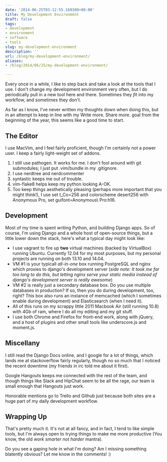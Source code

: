 ```yaml
---
date: '2014-06-25T03:12:55.160380+00:00'
title: My Development Environment
draft: false
tags:
- development
- environment
- software
- tools
slug: my-development-environment
description: ''
url: /blog/my-development-environment/
aliases:
- /blog/2014/06/25/my-development-environment/

---
```


Every once in a while, I like to step back and take a look at the tools that I
use. I don't change my development environment very often, but I do periodically
pull in a new tool here and there. Sometimes they *fit* into my workflow, and
sometimes they don't.

As far as I know, I've never written my thoughts down when doing this, but
in an attempt to keep in line with my Write more. Share more. goal from the beginning of the year,
this seems like a good time to start.

## The Editor

I use MacVim, and I feel fairly
proficient, though I'm certainly not a power user. I keep a fairly light-weight
set of addons.

1. I still use pathogen. It works for me.
 I don't fool around with git submodules; I just put .vim/bundle in my .gitignore.
2. I use nerdtree and nerdcommenter
3. syntastic keeps me out of trouble.
4. vim-flake8 helps keep my python looking A-OK.
5. Too keep things aesthetically pleasing (perhaps more important that you might
 think!), I use set t\_Co=256 and colorscheme desert256 with
 Anonymous Pro,
 set guifont=Anonymous\ Pro:h16.

## Development

Most of my time is spent writing Python, and building Django apps. So of course,
I'm using Django and a whole host of open-source things, but a little lower down
the stack, here's what a typical day might look like:

* I use vagrant to fire up **two** virtual machines
 (backed by VirtualBox) running Ubuntu. Currently 12.04 for my most purposes,
 but my personal projects are running on both 13.10 and 14.04.
* VM #1 is your typicall *all-in-one* box running PostgreSQL and nginx which
 proxies to django's development server (*side note: It took me far too long
 to do this, but letting nginx serve your static media instead of django's
 development server is really awesome*)
* VM #2 is really just a secondary database box. Do you use multiple databases
 in production? If so, then you do during development, too, right? This box
 also runs an instance of memcached (which I
 sometimes enable during development) and Elasticsearch
 (when I need it).
* All of this runs on my scrappy little 2011 Macbook Air (still running 10.8) with
 4Gb of ram, where I do all my editing and my git stuff.
* I use both Chrome and Firefox for front-end work, along with jQuery, and a
 host of plugins and other small tools like underscore.js and
 moment.js.

## Miscellany

I still read the Django Docs online, and
I google for a lot of things, which lands me at stackoverflow
fairly regularly, though no so much that I noticed the recent downtime (my friends
in irc told me about it first).

Google Hangouts keeps me connected with the rest of the team, and though things like
Slack and HipChat seem to
be all the rage, our team is small enough that Hangouts just work.

Honorable mentions go to Trello and Github
just because both sites are a huge part of my daily development workflow.

## Wrapping Up

That's pretty much it. It's not at all fancy, and in fact, I tend to like
simple tools, but I'm always open to trying things to make me more productive
(You know, the old *work smarter not harder* mantra).

Do you see a gaping hole in what I'm doing? Am I missing something blatently
obvious? Let me know in the comments! :)
